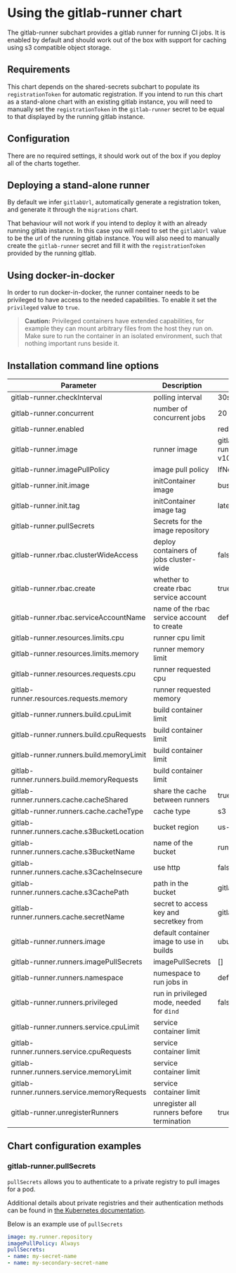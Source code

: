 # Using the gitlab-runner chart

The gitlab-runner subchart provides a gitlab runner for running CI jobs. It is enabled
by default and should work out of the box with support for caching using s3 compatible
object storage.

## Requirements

This chart depends on the shared-secrets subchart to populate its `registrationToken`
for automatic registration. If you intend to run this chart as a stand-alone chart
with an existing gitlab instance, you will need to manually set the `registrationToken`
in the `gitlab-runner` secret to be equal to that displayed by the running gitlab instance.

## Configuration

There are no required settings, it should work out of the box if you deploy all of
the charts together.

## Deploying a stand-alone runner

By default we infer `gitlabUrl`, automatically generate a registration token, and
generate it through the `migrations` chart.

That behaviour will not work if you intend to deploy it with an already running gitlab
instance. In this case you will need to set the `gitlabUrl` value to be the url of
the running gitlab instance. You will also need to manually create the `gitlab-runner`
secret and fill it with the `registrationToken` provided by the running gitlab.

## Using docker-in-docker

In order to run docker-in-docker, the runner container needs to be privileged to have
access to the needed capabilities. To enable it set the `privileged` value to `true`.

> **Caution:** Privileged containers have extended capabilities, for example they
  can mount arbitrary files from the host they run on. Make sure to run the container
  in an isolated environment, such that nothing important runs beside it.

## Installation command line options

| Parameter                                    | Description                                | Default                             |
| -------------------------------------------- | ------------------------------------------ | ----------------------------------- |
| gitlab-runner.checkInterval                  | polling interval                           | 30s                                 |
| gitlab-runner.concurrent                     | number of concurrent jobs                  | 20                                  |
| gitlab-runner.enabled                        |                                            | redis                               |
| gitlab-runner.image                          | runner image                               | gitlab/gitlab-runner:alpine-v10.5.0 |
| gitlab-runner.imagePullPolicy                | image pull policy                          | IfNotPresent                        |
| gitlab-runner.init.image                     | initContainer image                        | busybox                             |
| gitlab-runner.init.tag                       | initContainer image tag                    | latest                              |
| gitlab-runner.pullSecrets                    | Secrets for the image repository           |                                     |
| gitlab-runner.rbac.clusterWideAccess         | deploy containers of jobs cluster-wide     | false                               |
| gitlab-runner.rbac.create                    | whether to create rbac service account     | true                                |
| gitlab-runner.rbac.serviceAccountName        | name of the rbac service account to create | default                             |
| gitlab-runner.resources.limits.cpu           | runner cpu limit                           |                                     |
| gitlab-runner.resources.limits.memory        | runner memory limit                        |                                     |
| gitlab-runner.resources.requests.cpu         | runner requested cpu                       |                                     |
| gitlab-runner.resources.requests.memory      | runner requested memory                    |                                     |
| gitlab-runner.runners.build.cpuLimit         | build container limit                      |                                     |
| gitlab-runner.runners.build.cpuRequests      | build container limit                      |                                     |
| gitlab-runner.runners.build.memoryLimit      | build container limit                      |                                     |
| gitlab-runner.runners.build.memoryRequests   | build container limit                      |                                     |
| gitlab-runner.runners.cache.cacheShared      | share the cache between runners            | true                                |
| gitlab-runner.runners.cache.cacheType        | cache type                                 | s3                                  |
| gitlab-runner.runners.cache.s3BucketLocation | bucket region                              | us-east-1                           |
| gitlab-runner.runners.cache.s3BucketName     | name of the bucket                         | runner-cache                        |
| gitlab-runner.runners.cache.s3CacheInsecure  | use http                                   | false                               |
| gitlab-runner.runners.cache.s3CachePath      | path in the bucket                         | gitlab-runner                       |
| gitlab-runner.runners.cache.secretName       | secret to access key and secretkey from    | gitlab-minio                        |
| gitlab-runner.runners.image                  | default container image to use in builds   | ubuntu:16.04                        |
| gitlab-runner.runners.imagePullSecrets       | imagePullSecrets                           | []                                  |
| gitlab-runner.runners.namespace              | numespace to run jobs in                   | default                             |
| gitlab-runner.runners.privileged             | run in privileged mode, needed for `dind`  | false                               |
| gitlab-runner.runners.service.cpuLimit       | service container limit                    |                                     |
| gitlab-runner.runners.service.cpuRequests    | service container limit                    |                                     |
| gitlab-runner.runners.service.memoryLimit    | service container limit                    |                                     |
| gitlab-runner.runners.service.memoryRequests | service container limit                    |                                     |
| gitlab-runner.unregisterRunners              | unregister all runners before termination  | true                                |

## Chart configuration examples

### gitlab-runner.pullSecrets

`pullSecrets` allows you to authenticate to a private registry to pull images for a pod.

Additional details about private registries and their authentication methods can be
found in [the Kubernetes documentation](https://kubernetes.io/docs/concepts/containers/images/#specifying-imagepullsecrets-on-a-pod).

Below is an example use of `pullSecrets`

```YAML
image: my.runner.repository
imagePullPolicy: Always
pullSecrets:
- name: my-secret-name
- name: my-secondary-secret-name
```
